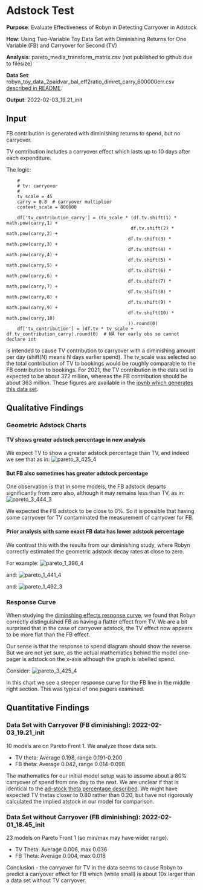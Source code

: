 # Adstock Test

**Purpose**: Evaluate Effectiveness of Robyn in Detecting Carryover in Adstock

**How**: Using Two-Variable Toy Data Set with Diminishing Returns for One Variable (FB) and Carryover for Second (TV)

**Analysis**: pareto_media_transform_matrix.csv (not published to github due to filesize)

**Data Set**: robyn_toy_data_2paidvar_bal_eff2ratio_dimret_carry_600000err.csv [described in README](README.md).

**Output**: 2022-02-03_19.21_init

## Input

FB contribution is generated with diminishing returns to spend, but no carryover.

TV contribution includes a carryover effect which lasts up to 10 days after each expenditure.

The logic:
```angular2html
    #
    # tv: carryover
    #
    tv_scale = 45
    carry = 0.8  # carryover multiplier
    context_scale = 800000
    
    df['tv_contribution_carry'] = (tv_scale * (df.tv.shift(1) * math.pow(carry,1) + 
                                              df.tv.shift(2) * math.pow(carry,2) +
                                             df.tv.shift(3) * math.pow(carry,3) +
                                             df.tv.shift(4) * math.pow(carry,4) +
                                             df.tv.shift(5) * math.pow(carry,5) +
                                             df.tv.shift(6) * math.pow(carry,6) +
                                             df.tv.shift(7) * math.pow(carry,7) +
                                             df.tv.shift(8) * math.pow(carry,8) +
                                             df.tv.shift(9) * math.pow(carry,9) +
                                             df.tv.shift(10) * math.pow(carry,10)
                                             )).round(0)
    df['tv_contribution'] = (df.tv * tv_scale + df.tv_contribution_carry).round(0)  # NA for early obs so cannot declare int
```

is intended to cause TV contribution to carryover with a diminishing amount per day (shift(N) means N days earlier
spend).  The tv_scale was selected so the total contribution of TV to bookings would be roughly comparable to the
FB contribution to bookings. For 2021, the TV contribution in the data set is expected to be about 372 million,
whereas the FB contribution should be about 363 million.  These figures are available in the [ipynb which
generates this data set](MMMToyDataSetTwoPaidVarBalSpendEffect2RatioDimRetCarryover.ipynb).

## Qualitative Findings

### Geometric Adstock Charts

#### TV shows greater adstock percentage in new analysis

We expect TV to show a greater adstock percentage than TV, and indeed we see that as in:
![pareto_3_425_4](robyn_output/2022-02-03_19.21_init/3_425_4.png)

#### But FB also sometimes has greater adstock percentage

One observation is that in some models, the FB adstock departs significantly from zero also, although
it may remains less than TV, as in:
![pareto_3_444_3](robyn_output/2022-02-03_19.21_init/3_444_3.png)

We expected the FB adstock to be close to 0%.  So it is possible that having some carryover for TV
contaminated the measurement of carryover for FB.

#### Prior analysis with same exact FB data has lower adstock percentage

We contrast this with the results from our diminishing study, where Robyn correctly estimated the 
geometric adstock decay rates at close to zero.

For example:
![pareto_1_396_4](robyn_output/2022-02-01_18.45_init/1_396_4.png)

and:
![pareto_1_441_4](robyn_output/2022-02-01_18.45_init/1_441_4.png)

and:
![pareto_1_492_3](robyn_output/2022-02-01_18.45_init/1_492_3.png)




### Response Curve

When studying the [diminshing effects response curve](response_modeling.md), we found that Robyn correctly 
distinguished FB as having a flatter effect from TV.  We are a bit surprised that in the case of 
carryover adstock, the TV effect now appears to be more flat than the FB effect.

Our sense is that the response to spend diagram should show the reverse. But we are not yet sure,
as the actual mathematics behind the model one-pager is adstock on the x-axis although the graph is labelled
spend.

Consider:
![pareto_3_425_4](robyn_output/2022-02-03_19.21_init/3_425_4.png)

In this chart we see a steeper response curve for the FB line in the middle right section.
This was typical of one pagers examined.


## Quantitative Findings

### Data Set with Carryover (FB diminishing): 2022-02-03_19.21_init

10 models are on Pareto Front 1.  We analyze those data sets.

* TV theta: Average 0.198, range 0.191-0.200
* FB theta: Average 0.042, range 0.014-0.098

The mathematics for our initial model setup was to assume about a 80% carryover of spend from one day
to the next.  We are unclear if that is identical to the [ad-stock theta percentage described](https://facebookexperimental.github.io/Robyn/docs/analysts-guide-to-MMM).
We might have expected TV thetas closer to 0.80 rather than 0.20, but have not rigorously calculated the implied atstock in our model 
for comparison.

### Data Set without Carryover (FB diminishing): 2022-02-01_18.45_init

23 models on Pareto Front 1 (so min/max may have wider range).

* TV Theta: Average 0.006, max 0.036
* FB Theta: Average 0.004, max 0.018

Conclusion - the carryover for TV in the data seems to cause Robyn to predict a carryover effect for FB
which (while small) is about 10x larger than a data set without TV carryover.
